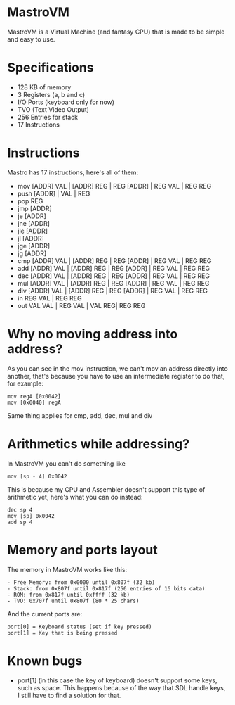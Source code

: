 # MastroVM
MastroVM is a Virtual Machine (and fantasy CPU) that is made to be simple and easy to use.

# Specifications
- 128 KB of memory
- 3 Registers (a, b and c)
- I/O Ports (keyboard only for now)
- TVO (Text Video Output)
- 256 Entries for stack
- 17 Instructions

# Instructions
Mastro has 17 instructions, here's all of them:
- mov  [ADDR] VAL | [ADDR] REG | REG [ADDR] | REG VAL | REG REG
- push [ADDR] | VAL | REG
- pop  REG
- jmp  [ADDR]
- je   [ADDR]
- jne  [ADDR]
- jle  [ADDR]
- jl   [ADDR]
- jge  [ADDR]
- jg   [ADDR]
- cmp  [ADDR] VAL | [ADDR] REG | REG [ADDR] | REG VAL | REG REG
- add  [ADDR] VAL | [ADDR] REG | REG [ADDR] | REG VAL | REG REG
- dec  [ADDR] VAL | [ADDR] REG | REG [ADDR] | REG VAL | REG REG
- mul  [ADDR] VAL | [ADDR] REG | REG [ADDR] | REG VAL | REG REG
- div  [ADDR] VAL | [ADDR] REG | REG [ADDR] | REG VAL | REG REG
- in   REG VAL | REG REG
- out  VAL VAL | REG VAL | VAL REG| REG REG

# Why no moving address into address?
As you can see in the mov instruction, we can't mov an address directly into another, that's because you have to use an intermediate register to do that, for example:
```x86asm
mov regA [0x0042]
mov [0x0040] regA
```
Same thing applies for cmp, add, dec, mul and div

# Arithmetics while addressing?
In MastroVM you can't do something like
```x86asm
mov [sp - 4] 0x0042
```
This is because my CPU and Assembler doesn't support this type of arithmetic yet, here's what you can do instead:
```x86asm
dec sp 4
mov [sp] 0x0042
add sp 4
```

# Memory and ports layout
The memory in MastroVM works like this:
```
- Free Memory: from 0x0000 until 0x807f (32 kb)
- Stack: from 0x807f until 0x817f (256 entries of 16 bits data)
- ROM: from 0x817f until 0xffff (32 kb)
- TVO: 0x707f until 0x807f (80 * 25 chars)
```
And the current ports are:
```
port[0] = Keyboard status (set if key pressed)
port[1] = Key that is being pressed
```

# Known bugs
- port[1] (in this case the key of keyboard) doesn't support some keys, such as space. This happens because of the way that SDL handle keys, I still have to find a solution for that.